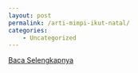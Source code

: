 ```yaml
---
layout: post
permalink: /arti-mimpi-ikut-natal/
categories:
    - Uncategorized
---
```


[Baca Selengkapnya](/04)